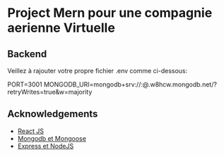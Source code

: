 
# Project Mern pour une compagnie aerienne Virtuelle

## Backend

Veillez à rajouter votre propre fichier .env comme ci-dessous:

PORT=3001
MONGODB_URI=mongodb+srv://<username>:<password>@<clustername>.w8hcw.mongodb.net/<db-name>?retryWrites=true&w=majority

## Acknowledgements

 - [React JS](https://awesomeopensource.com/project/elangosundar/awesome-README-templates)
 - [Mongodb et Mongoose](https://github.com/matiassingers/awesome-readme)
 - [Express et NodeJS](https://bulldogjob.com/news/449-how-to-write-a-good-readme-for-your-github-project)

